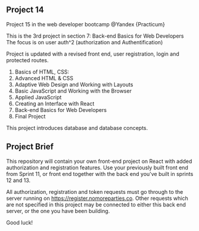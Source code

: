 
## Project 14
Project 15 in the web developer bootcamp @Yandex {Practicum}

This is the 3rd project in section 7: Back-end Basics for Web Developers
The focus is on user auth^2 (authorization and Authentification)

Project is updated with a revised front end,  user registration, login and protected routes. 


1. Basics of HTML, CSS:
2. Advanced HTML & CSS
3. Adaptive Web Design and Working with Layouts
4. Basic JavaScript and Working with the Browser
5. Applied JavaScript
6. Creating an Interface with React
7. Back-end Basics for Web Developers
8. Final Project 


This project introduces database and database concepts. 


## Project Brief

This repository will contain your own front-end project on React with added authorization and registration features.
Use your previously built front end from Sprint 11, or front end together with the back end you've built in sprints 12 and 13. 

All authorization, registration and token requests must go through to the server running on https://register.nomoreparties.co. Other requests which are not specified in this project may be connected  to either this back end server, or the one you have been building.

Good luck!
